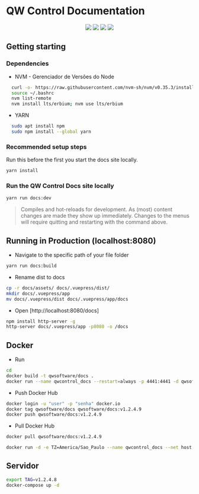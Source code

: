 # QW Control Documentation

<p align="center">
    <img src="https://img.shields.io/static/v1?label=node&message=v12&color=green&style=for-the-badge&logo=node.js"/>
    <img src="https://img.shields.io/static/v1?label=vuepress&message=v1.8&color=green&style=for-the-badge&logo=vuepress"/>
    <img src="http://img.shields.io/static/v1?label=STATUS&message=Build&color=green&style=for-the-badge"/>
    <img src="http://img.shields.io/static/v1?label=OS&message=Debian&color=green&style=for-the-badge"/>
</p>

## Getting starting

### Dependencies

* NVM - Gerenciador de Versões do Node

```sh
  curl -o- https://raw.githubusercontent.com/nvm-sh/nvm/v0.35.3/install.sh | bash
  source ~/.bashrc
  nvm list-remote
  nvm install lts/erbium; nvm use lts/erbium
```

* YARN

```sh
  sudo apt install npm
  sudo npm install --global yarn
```

### Recommended setup steps

Run this before the first you start the docs site locally.

```sh
yarn install
```

### Run the QW Control Docs site locally

```sh
yarn run docs:dev
```

> Compiles and hot-reloads for development. As (most) content changes are made they show up immediately.  Changes to the menus will require quitting and restarting with the command above.

## Running in Production (localhost:8080)

* Navigate to the specific path of your file folder

```sh
yarn run docs:build
```

* Rename dist to docs

```sh
cp -r docs/assets/ docs/.vuepress/dist/
mkdir docs/.vuepress/app
mv docs/.vuepress/dist docs/.vuepress/app/docs
```

* Open [http://localhost:8080/docs]

```sh
npm install http-server -g
http-server docs/.vuepress/app -p8080 -o /docs
```

## Docker

* Run

```sh
cd 
docker build -t qwsoftware/docs .
docker run --name qwcontrol_docs --restart=always -p 4441:4441 -d qwsoftware/docs
```

* Push Docker Hub

```sh
docker login -u "user" -p "senha" docker.io
docker tag qwsoftware/docs qwsoftware/docs:v1.2.4.9
docker push qwsoftware/docs:v1.2.4.9
```

* Pull Docker Hub

```sh
docker pull qwsoftware/docs:v1.2.4.9
```

```sh
docker run -d -e TZ=America/Sao_Paulo --name qwcontrol_docs --net host --privileged --restart=always qwsoftware/docs:v1.2.4.9
```

## Servidor

```sh
export TAG=v1.2.4.8
docker-compose up -d
```
